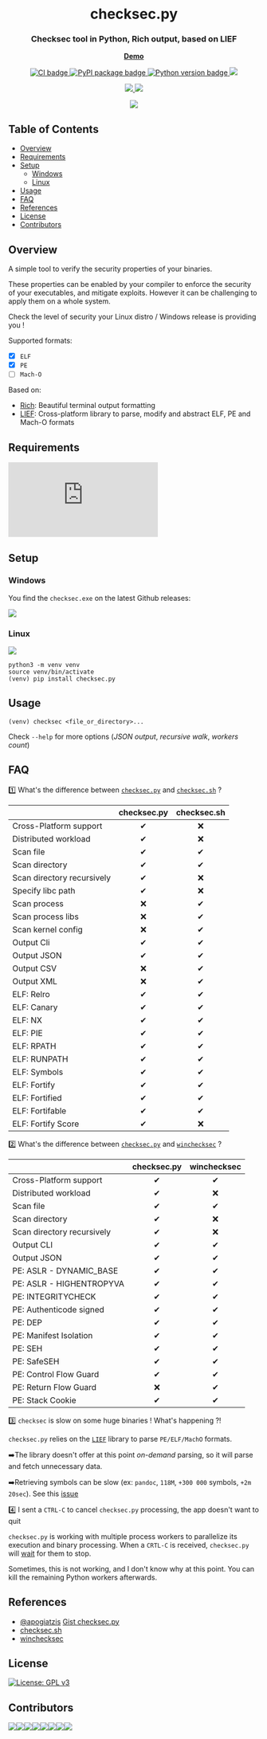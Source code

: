 <h1 align="center">
  <br>checksec.py</br>
</h1>

<h3 align="center">
Checksec tool in Python, Rich output, based on LIEF
</h3>

<p align="center">
  <strong>
  <a href="https://asciinema.org/a/363216">
    Demo
  </a>
  </strong>
</p>

<p align="center">
  <a href="https://github.com/Wenzel/checksec.py/actions?query=workflow%3ACI">
    <img src="https://github.com/Wenzel/checksec.py/workflows/CI/badge.svg" alt="CI badge"/>
  </a>
  <a href="https://pypi.org/project/checksec.py/">
    <img src="https://img.shields.io/pypi/v/checksec.py?color=blue" alt="PyPI package badge"/>
  </a>
  <a href="https://pypi.org/project/checksec.py/">
    <img src="https://img.shields.io/pypi/pyversions/checksec.py" alt="Python version badge"/>
  </a>
  <a href="https://gitter.im/checksec-py/community?utm_source=share-link&utm_medium=link&utm_campaign=share-link">
    <img src="https://badges.gitter.im/checksec-py/community.svg" />
  </a>
</p>
<p align="center">
  <a href="https://pepy.tech/project/checksec.py">
    <img src="https://pepy.tech/badge/checksec-py" />  
  </a>
  <a href="https://pepy.tech/project/checksec.py">
    <img src="https://img.shields.io/pypi/dm/checksec.py?color=blue&label=downloads&style=flat-square" />
  </a>
</p>

<p align="center">
  <a href="https://asciinema.org/a/363216">
    <img src="https://user-images.githubusercontent.com/964610/94983280-9d007c80-0541-11eb-8462-3da5b7bce35b.png" />
  </a>
</p>

## Table of Contents

- [Overview](#overview)
- [Requirements](#requirements)
- [Setup](#setup)
    - [Windows](#windows)
    - [Linux](#linux)
- [Usage](#usage)
- [FAQ](#faq)
- [References](#references)
- [License](#license)
- [Contributors](#contributors)

## Overview

A simple tool to verify the security properties of your binaries.

These properties can be enabled by your compiler to enforce the security of your executables, and mitigate exploits.
However it can be challenging to apply them on a whole system.

Check the level of security your Linux distro / Windows release is providing you !

Supported formats:

- [x] `ELF`
- [x] `PE`
- [ ] `Mach-O`

Based on:
- [Rich](https://github.com/willmcgugan/rich): Beautiful terminal output formatting
- [LIEF](https://github.com/lief-project/LIEF): Cross-platform library to parse, modify and abstract ELF, PE and Mach-O formats

## Requirements

![](https://img.shields.io/pypi/pyversions/checksec.py)

## Setup

### Windows

You find the `checksec.exe` on the latest Github releases:

<a href="https://github.com/Wenzel/checksec.py/releases/latest">
  <img src="https://img.shields.io/badge/Windows%20release-download-blue?style=for-the-badge"/>
</a>

### Linux

<a href="https://pypi.org/project/checksec.py/">
  <img src="https://img.shields.io/pypi/v/checksec.py?color=blue&label=PyPI%20package&style=for-the-badge" />
</a>

~~~
python3 -m venv venv
source venv/bin/activate
(venv) pip install checksec.py
~~~

## Usage

~~~
(venv) checksec <file_or_directory>...
~~~

Check `--help` for more options (_JSON output_, _recursive walk_, _workers count_)

## FAQ

1️⃣ What's the difference between [`checksec.py`](https://github.com/Wenzel/checksec.py) and [`checksec.sh`](https://github.com/slimm609/checksec.sh) ?

|                            | checksec.py | checksec.sh |
|----------------------------|:-----------:|:-----------:|
| Cross-Platform support      |     ✔       |     ❌      |
| Distributed workload        |     ✔       |     ❌      |
| Scan file                  |      ✔      |      ✔      |
| Scan directory             |      ✔      |      ✔      |
| Scan directory recursively |      ✔      |      ❌     |
| Specify libc path          |      ✔      |      ❌     |
| Scan process               |      ❌     |     ✔       |
| Scan process libs          |      ❌     |     ✔       |
| Scan kernel config         |      ❌     |     ✔       |
| Output Cli                 |      ✔      |      ✔      |
| Output JSON                |      ✔      |      ✔      |
| Output CSV                 |      ❌     |     ✔       |
| Output XML                 |      ❌     |     ✔       |
| ELF: Relro                 |     ✔       |     ✔       |
| ELF: Canary                |      ✔      |      ✔      |
| ELF: NX                    |      ✔      |      ✔      |
| ELF: PIE                   |      ✔      |      ✔      |
| ELF: RPATH                 |      ✔      |      ✔      |
| ELF: RUNPATH               |      ✔      |      ✔      |
| ELF: Symbols               |      ✔      |      ✔      |
| ELF: Fortify               |      ✔      |      ✔      |
| ELF: Fortified             |      ✔      |      ✔      |
| ELF: Fortifable            |      ✔      |      ✔      |
| ELF: Fortify Score         |      ✔      |      ❌       |


2️⃣ What's the difference between [`checksec.py`](https://github.com/Wenzel/checksec.py) and [`winchecksec`](https://github.com/trailofbits/winchecksec) ?

|                             | checksec.py | winchecksec |
|-----------------------------|:-----------:|:-----------:|
| Cross-Platform support      |     ✔       |     ✔      |
| Distributed workload        |     ✔       |     ❌       |
| Scan file                   |     ✔       |     ✔       |
| Scan directory              |     ✔       |     ❌      |
| Scan directory recursively  |     ✔       |     ❌      |
| Output CLI                  |     ✔       |    ✔        |
| Output JSON                 |     ✔       |    ✔        |
| PE: ASLR - DYNAMIC_BASE     |     ✔       |    ✔        |
| PE: ASLR - HIGHENTROPYVA    |     ✔       |    ✔        |
| PE: INTEGRITYCHECK          |     ✔       |    ✔        |
| PE: Authenticode signed     |     ✔       |    ✔        |
| PE: DEP                     |     ✔       |   ✔         |
| PE: Manifest Isolation      |     ✔       |    ✔        |
| PE: SEH                     |     ✔       |    ✔        |
| PE: SafeSEH                 |     ✔       |    ✔        |
| PE: Control Flow Guard      |     ✔       |    ✔        |
| PE: Return Flow Guard       |     ❌      |      ✔      |
| PE: Stack Cookie            |     ✔       |      ✔      |

3️⃣ `checksec` is slow on some huge binaries ! What's happening ?!

`checksec.py` relies on the [`LIEF`](https://github.com/lief-project/LIEF) library to parse `PE/ELF/MachO` formats.

➡️The library doesn't offer at this point _on-demand_ parsing, so it will parse and fetch unnecessary data.

➡️Retrieving symbols can be slow (ex: `pandoc`, `118M`, `+300 000` symbols, `+2m 20sec`). See this [issue](https://github.com/Wenzel/checksec.py/issues/52)

4️⃣ I sent a `CTRL-C` to cancel `checksec.py` processing, the app doesn't want to quit

`checksec.py` is working with multiple process workers to parallelize its execution and binary processing.
When a `CRTL-C` is received, `checksec.py` will [wait](https://docs.python.org/3/library/concurrent.futures.html#concurrent.futures.Executor.shutdown) for them to stop.

Sometimes, this is not working, and I don't know why at this point.
You can kill the remaining Python workers afterwards.

## References

- [@apogiatzis](https://github.com/apogiatzis) [Gist checksec.py](https://gist.github.com/apogiatzis/fb617cd118a9882749b5cb167dae0c5d)
- [checksec.sh](https://github.com/slimm609/checksec.sh)
- [winchecksec](https://github.com/trailofbits/winchecksec)

## License

[![License: GPL v3](https://img.shields.io/badge/License-GPLv3-blue.svg)](https://www.gnu.org/licenses/gpl-3.0)

## Contributors

[![](https://sourcerer.io/fame/Wenzel/Wenzel/checksec.py/images/0)](https://sourcerer.io/fame/Wenzel/Wenzel/checksec.py/links/0)[![](https://sourcerer.io/fame/Wenzel/Wenzel/checksec.py/images/1)](https://sourcerer.io/fame/Wenzel/Wenzel/checksec.py/links/1)[![](https://sourcerer.io/fame/Wenzel/Wenzel/checksec.py/images/2)](https://sourcerer.io/fame/Wenzel/Wenzel/checksec.py/links/2)[![](https://sourcerer.io/fame/Wenzel/Wenzel/checksec.py/images/3)](https://sourcerer.io/fame/Wenzel/Wenzel/checksec.py/links/3)[![](https://sourcerer.io/fame/Wenzel/Wenzel/checksec.py/images/4)](https://sourcerer.io/fame/Wenzel/Wenzel/checksec.py/links/4)[![](https://sourcerer.io/fame/Wenzel/Wenzel/checksec.py/images/5)](https://sourcerer.io/fame/Wenzel/Wenzel/checksec.py/links/5)[![](https://sourcerer.io/fame/Wenzel/Wenzel/checksec.py/images/6)](https://sourcerer.io/fame/Wenzel/Wenzel/checksec.py/links/6)[![](https://sourcerer.io/fame/Wenzel/Wenzel/checksec.py/images/7)](https://sourcerer.io/fame/Wenzel/Wenzel/checksec.py/links/7)

